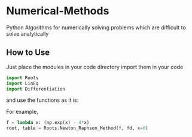 # Numerical-Methods
Python Algorithms for numerically solving problems which are difficult to solve analytically

## How to Use
Just place the modules in your code directory import them in your code

```python
import Roots
import LinEq 
import Differentiation
```
 and use the functions as it is:
 
 For example,
 ```python
f = lambda x: (np.exp(x) - 4*x)
root, table = Roots.Newton_Raphson_Method(f, fd, x=0)
```

